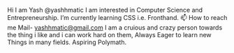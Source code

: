 Hi I am Yash @yashhmatic
I am interested in Computer Science and Entrepreneurship.
I’m currently learning CSS i.e. Fronthand.
📫 How to reach me Mail- yashhmatic@gmail.com
I am a cruious and crazy person towards the thing i like and i can work hard on them, Always Eager to learn new Things in many fields.
Aspiring Polymath. 

<!---
yashhmatic/yashhmatic is a ✨ special ✨ repository because its `README.md` (this file) appears on your GitHub profile.
You can click the Preview link to take a look at your changes.
--->
